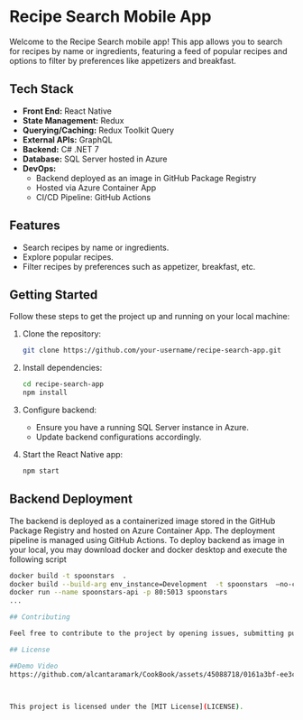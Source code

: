 # Recipe Search Mobile App

Welcome to the Recipe Search mobile app! This app allows you to search for recipes by name or ingredients, featuring a feed of popular recipes and options to filter by preferences like appetizers and breakfast.

## Tech Stack

- **Front End:** React Native
- **State Management:** Redux
- **Querying/Caching:** Redux Toolkit Query
- **External APIs:** GraphQL
- **Backend:** C# .NET 7
- **Database:** SQL Server hosted in Azure
- **DevOps:**
  - Backend deployed as an image in GitHub Package Registry
  - Hosted via Azure Container App
  - CI/CD Pipeline: GitHub Actions

## Features

- Search recipes by name or ingredients.
- Explore popular recipes.
- Filter recipes by preferences such as appetizer, breakfast, etc.

## Getting Started

Follow these steps to get the project up and running on your local machine:

1. Clone the repository:

   ```bash
   git clone https://github.com/your-username/recipe-search-app.git
   ```

2. Install dependencies:

   ```bash
   cd recipe-search-app
   npm install
   ```

3. Configure backend:

   - Ensure you have a running SQL Server instance in Azure.
   - Update backend configurations accordingly.

4. Start the React Native app:

   ```bash
   npm start
   ```

## Backend Deployment

The backend is deployed as a containerized image stored in the GitHub Package Registry and hosted on Azure Container App. The deployment pipeline is managed using GitHub Actions. To deploy backend as image in your local, you may download docker and docker desktop and execute the following script

```bash
docker build -t spoonstars  .
docker build --build-arg env_instance=Development  -t spoonstars  —no-cache .
docker run --name spoonstars-api -p 80:5013 spoonstars
...

## Contributing

Feel free to contribute to the project by opening issues, submitting pull requests, or suggesting improvements.

## License

##Demo Video
https://github.com/alcantaramark/CookBook/assets/45088718/0161a3bf-ee3c-4e78-802c-a9b92d69a2a6



This project is licensed under the [MIT License](LICENSE).
```
